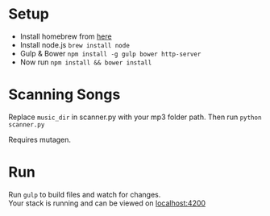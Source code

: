 Setup
=====
- Install homebrew from [here](http://brew.sh)
- Install node.js `brew install node`
- Gulp & Bower `npm install -g gulp bower http-server`
- Now run `npm install && bower install`


Scanning Songs
==============
Replace `music_dir` in scanner.py with your mp3 folder path.
Then run `python scanner.py`

Requires mutagen.


Run
======
Run `gulp` to build files and watch for changes.     
Your stack is running and can be viewed on [localhost:4200](http://localhost:4200)
